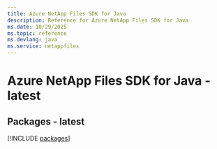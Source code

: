 ```yaml
---
title: Azure NetApp Files SDK for Java
description: Reference for Azure NetApp Files SDK for Java
ms.date: 10/29/2025
ms.topic: reference
ms.devlang: java
ms.service: netappfiles
---
```

# Azure NetApp Files SDK for Java - latest
## Packages - latest
[!INCLUDE [packages](netapp-files-index.md)]